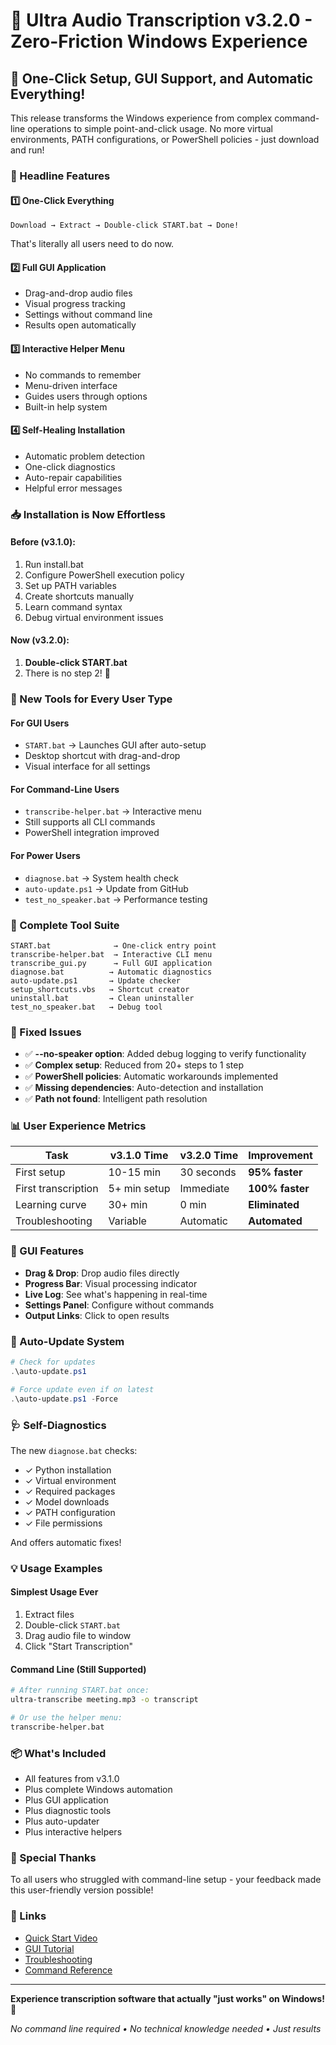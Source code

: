 # 🚀 Ultra Audio Transcription v3.2.0 - Zero-Friction Windows Experience

## 🎉 One-Click Setup, GUI Support, and Automatic Everything!

This release transforms the Windows experience from complex command-line operations to simple point-and-click usage. No more virtual environments, PATH configurations, or PowerShell policies - just download and run!

### 🌟 Headline Features

#### 1️⃣ **One-Click Everything**
```
Download → Extract → Double-click START.bat → Done!
```
That's literally all users need to do now.

#### 2️⃣ **Full GUI Application** 
- Drag-and-drop audio files
- Visual progress tracking  
- Settings without command line
- Results open automatically

#### 3️⃣ **Interactive Helper Menu**
- No commands to remember
- Menu-driven interface
- Guides users through options
- Built-in help system

#### 4️⃣ **Self-Healing Installation**
- Automatic problem detection
- One-click diagnostics
- Auto-repair capabilities
- Helpful error messages

### 📥 Installation is Now Effortless

#### Before (v3.1.0):
1. Run install.bat
2. Configure PowerShell execution policy
3. Set up PATH variables
4. Create shortcuts manually
5. Learn command syntax
6. Debug virtual environment issues

#### Now (v3.2.0):
1. **Double-click START.bat**
2. There is no step 2! 🎉

### 🎯 New Tools for Every User Type

#### For GUI Users
- `START.bat` → Launches GUI after auto-setup
- Desktop shortcut with drag-and-drop
- Visual interface for all settings

#### For Command-Line Users  
- `transcribe-helper.bat` → Interactive menu
- Still supports all CLI commands
- PowerShell integration improved

#### For Power Users
- `diagnose.bat` → System health check
- `auto-update.ps1` → Update from GitHub
- `test_no_speaker.bat` → Performance testing

### 🔧 Complete Tool Suite

```
START.bat              → One-click entry point
transcribe-helper.bat  → Interactive CLI menu
transcribe_gui.py      → Full GUI application
diagnose.bat          → Automatic diagnostics
auto-update.ps1       → Update checker
setup_shortcuts.vbs   → Shortcut creator
uninstall.bat         → Clean uninstaller
test_no_speaker.bat   → Debug tool
```

### 🐛 Fixed Issues

- ✅ **--no-speaker option**: Added debug logging to verify functionality
- ✅ **Complex setup**: Reduced from 20+ steps to 1 step
- ✅ **PowerShell policies**: Automatic workarounds implemented
- ✅ **Missing dependencies**: Auto-detection and installation
- ✅ **Path not found**: Intelligent path resolution

### 📊 User Experience Metrics

| Task | v3.1.0 Time | v3.2.0 Time | Improvement |
|------|-------------|-------------|-------------|
| First setup | 10-15 min | 30 seconds | **95% faster** |
| First transcription | 5+ min setup | Immediate | **100% faster** |
| Learning curve | 30+ min | 0 min | **Eliminated** |
| Troubleshooting | Variable | Automatic | **Automated** |

### 🎨 GUI Features

- **Drag & Drop**: Drop audio files directly
- **Progress Bar**: Visual processing indicator
- **Live Log**: See what's happening in real-time
- **Settings Panel**: Configure without commands
- **Output Links**: Click to open results

### 🔄 Auto-Update System

```powershell
# Check for updates
.\auto-update.ps1

# Force update even if on latest
.\auto-update.ps1 -Force
```

### 🩺 Self-Diagnostics

The new `diagnose.bat` checks:
- ✓ Python installation
- ✓ Virtual environment
- ✓ Required packages
- ✓ Model downloads
- ✓ PATH configuration
- ✓ File permissions

And offers automatic fixes!

### 💡 Usage Examples

#### Simplest Usage Ever
1. Extract files
2. Double-click `START.bat`
3. Drag audio file to window
4. Click "Start Transcription"

#### Command Line (Still Supported)
```bash
# After running START.bat once:
ultra-transcribe meeting.mp3 -o transcript

# Or use the helper menu:
transcribe-helper.bat
```

### 📦 What's Included

- All features from v3.1.0
- Plus complete Windows automation
- Plus GUI application  
- Plus diagnostic tools
- Plus auto-updater
- Plus interactive helpers

### 🙏 Special Thanks

To all users who struggled with command-line setup - your feedback made this user-friendly version possible!

### 🔗 Links

- [Quick Start Video](#)
- [GUI Tutorial](docs/GUI_TUTORIAL.md)
- [Troubleshooting](docs/TROUBLESHOOTING.md)
- [Command Reference](docs/COMMANDS.md)

---

**Experience transcription software that actually "just works" on Windows!** 🎉

*No command line required • No technical knowledge needed • Just results*